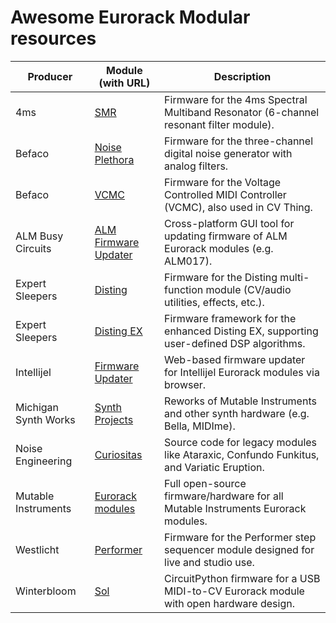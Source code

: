 # Awesome Eurorack Modular resources


| **Producer**         | **Module (with URL)**                                                  | **Description**                                                                         |
| -------------------- | ---------------------------------------------------------------------- | --------------------------------------------------------------------------------------- |
| 4ms                  | [SMR](https://github.com/4ms/SMR)                                      | Firmware for the 4ms Spectral Multiband Resonator (6-channel resonant filter module).   |
| Befaco               | [Noise Plethora](https://github.com/Befaco/Noise_plethora)             | Firmware for the three-channel digital noise generator with analog filters.             |
| Befaco               | [VCMC](https://github.com/Befaco/VCMC)                                 | Firmware for the Voltage Controlled MIDI Controller (VCMC), also used in CV Thing.      |
| ALM Busy Circuits    | [ALM Firmware Updater](https://github.com/busycircuits/alm-fw-updater) | Cross-platform GUI tool for updating firmware of ALM Eurorack modules (e.g. ALM017).    |
| Expert Sleepers      | [Disting](https://github.com/expertsleepersltd/disting)                | Firmware for the Disting multi-function module (CV/audio utilities, effects, etc.).     |
| Expert Sleepers      | [Disting EX](https://github.com/expertsleepersltd/distingEX)           | Firmware framework for the enhanced Disting EX, supporting user-defined DSP algorithms. |
| Intellijel           | [Firmware Updater](https://github.com/intellijel/firmware)             | Web-based firmware updater for Intellijel Eurorack modules via browser.                 |
| Michigan Synth Works | [Synth Projects](https://github.com/MichiganSynthWorks/Synths)         | Reworks of Mutable Instruments and other synth hardware (e.g. Bella, MIDIme).           |
| Noise Engineering    | [Curiositas](https://github.com/noiseeng/curiositas)                   | Source code for legacy modules like Ataraxic, Confundo Funkitus, and Variatic Eruption. |
| Mutable Instruments  | [Eurorack modules](https://github.com/pichenettes/eurorack)                    | Full open-source firmware/hardware for all Mutable Instruments Eurorack modules.        |
| Westlicht            | [Performer](https://github.com/westlicht/performer)                    | Firmware for the Performer step sequencer module designed for live and studio use.      |
| Winterbloom          | [Sol](https://github.com/wntrblm/Sol)                                  | CircuitPython firmware for a USB MIDI-to-CV Eurorack module with open hardware design.  |

